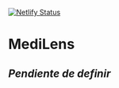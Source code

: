 [![Netlify Status](https://api.netlify.com/api/v1/badges/2d6ac58f-f8a7-4637-8912-384c684cd946/deploy-status)](https://app.netlify.com/sites/medilens/deploys)

# MediLens

## *Pendiente de definir*
